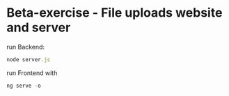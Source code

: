 # Beta-exercise - File uploads website and server

run Backend:
```javascript
node server.js
```
run Frontend with 
```javascript
ng serve -o
```

